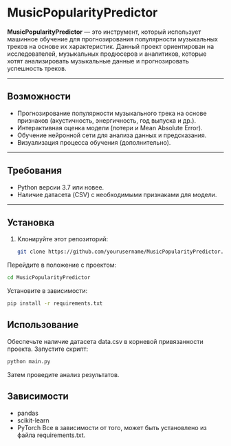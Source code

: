 # MusicPopularityPredictor

**MusicPopularityPredictor** — это инструмент, который использует машинное обучение для прогнозирования популярности музыкальных треков на основе их характеристик. Данный проект ориентирован на исследователей, музыкальных продюсеров и аналитиков, которые хотят анализировать музыкальные данные и прогнозировать успешность треков.

---

## Возможности
- Прогнозирование популярности музыкального трека на основе признаков (акустичность, энергичность, год выпуска и др.).
- Интерактивная оценка модели (потери и Mean Absolute Error).
- Обучение нейронной сети для анализа данных и предсказания.
- Визуализация процесса обучения (дополнительно).

---

## Требования
- Python версии 3.7 или новее.
- Наличие датасета (CSV) с необходимыми признаками для модели.

---

## Установка
1. Клонируйте этот репозиторий:
   ```bash
   git clone https://github.com/yourusername/MusicPopularityPredictor.git
Перейдите в положение с проектом:
```bash
cd MusicPopularityPredictor
```
Установите в зависимости:


```bash
pip install -r requirements.txt
```
## Использование
Обеспечьте наличие датасета data.csv в корневой привязанности проекта.
Запустите скрипт:

```bash
python main.py
```
Затем проведите анализ результатов.

## Зависимости
- pandas
- scikit-learn
- PyTorch
Все в зависимости от того, может быть установлено из файла requirements.txt.
